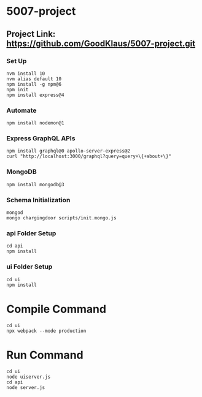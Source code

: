 # 5007-project


## Project Link: https://github.com/GoodKlaus/5007-project.git

### Set Up

```
nvm install 10
nvm alias default 10
npm install -g npm@6
npm init
npm install express@4
```

### Automate
```
npm install nodemon@1
```

### Express GraphQL APIs
```
npm install graphql@0 apollo-server-express@2
curl "http://localhost:3000/graphql?query=query+\{+about+\}"
```

### MongoDB
```
npm install mongodb@3
```

### Schema Initialization
```
mongod
mongo chargingdoor scripts/init.mongo.js
```

### api Folder Setup
```
cd api
npm install
```

### ui Folder Setup
```
cd ui
npm install
```

# Compile Command
```
cd ui
npx webpack --mode production
```

# Run Command
```
cd ui
node uiserver.js
cd api
node server.js
```

